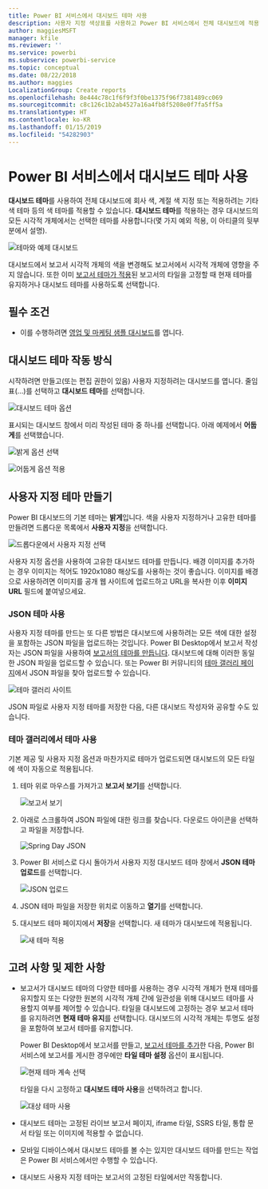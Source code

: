```yaml
---
title: Power BI 서비스에서 대시보드 테마 사용
description: 사용자 지정 색상표를 사용하고 Power BI 서비스에서 전체 대시보드에 적용하는 방법 알아보기
author: maggiesMSFT
manager: kfile
ms.reviewer: ''
ms.service: powerbi
ms.subservice: powerbi-service
ms.topic: conceptual
ms.date: 08/22/2018
ms.author: maggies
LocalizationGroup: Create reports
ms.openlocfilehash: 8e444c78c1f6f9f3f0be1375f96f7381489cc069
ms.sourcegitcommit: c8c126c1b2ab4527a16a4fb8f5208e0f7fa5ff5a
ms.translationtype: HT
ms.contentlocale: ko-KR
ms.lasthandoff: 01/15/2019
ms.locfileid: "54282903"
---
```

# <a name="use-dashboard-themes-in-power-bi-service"></a>Power BI 서비스에서 대시보드 테마 사용
**대시보드 테마**를 사용하여 전체 대시보드에 회사 색, 계절 색 지정 또는 적용하려는 기타 색 테마 등의 색 테마를 적용할 수 있습니다. **대시보드 테마**를 적용하는 경우 대시보드의 모든 시각적 개체에서는 선택한 테마를 사용합니다(몇 가지 예외 적용, 이 아티클의 뒷부분에서 설명).

![테마와 예제 대시보드](media/service-dashboard-themes/power-bi-full-dashboard-theme.png)

대시보드에서 보고서 시각적 개체의 색을 변경해도 보고서에서 시각적 개체에 영향을 주지 않습니다. 또한 이미 [보고서 테마가 적용](desktop-report-themes.md)된 보고서의 타일을 고정할 때 현재 테마를 유지하거나 대시보드 테마를 사용하도록 선택합니다.


## <a name="prerequisites"></a>필수 조건
* 이를 수행하려면 [영업 및 마케팅 샘플 대시보드](sample-datasets.md)를 엽니다.


## <a name="how-dashboard-themes-work"></a>대시보드 테마 작동 방식
시작하려면 만들고(또는 편집 권한이 있음) 사용자 지정하려는 대시보드를 엽니다. 줄임표(...)를 선택하고 **대시보드 테마**를 선택합니다. 

![대시보드 테마 옵션](media/service-dashboard-themes/power-bi-dashboard-theme.png)

표시되는 대시보드 창에서 미리 작성된 테마 중 하나를 선택합니다.  아래 예제에서 **어둡게**를 선택했습니다.

![밝게 옵션 선택](media/service-dashboard-themes/power-bi-theme-menu.png)

![어둡게 옵션 적용](media/service-dashboard-themes/power-bi-theme-dark.png)

## <a name="create-a-custom-theme"></a>사용자 지정 테마 만들기

Power BI 대시보드의 기본 테마는 **밝게**입니다. 색을 사용자 지정하거나 고유한 테마를 만들려면 드롭다운 목록에서 **사용자 지정**을 선택합니다. 

![드롭다운에서 사용자 지정 선택](media/service-dashboard-themes/power-bi-theme-custom.png)

사용자 지정 옵션을 사용하여 고유한 대시보드 테마를 만듭니다. 배경 이미지를 추가하는 경우 이미지는 적어도 1920x1080 해상도를 사용하는 것이 좋습니다. 이미지를 배경으로 사용하려면 이미지를 공개 웹 사이트에 업로드하고 URL을 복사한 이후 **이미지 URL** 필드에 붙여넣으세요. 

### <a name="using-json-themes"></a>JSON 테마 사용
사용자 지정 테마를 만드는 또 다른 방법은 대시보드에 사용하려는 모든 색에 대한 설정을 포함하는 JSON 파일을 업로드하는 것입니다. Power BI Desktop에서 보고서 작성자는 JSON 파일을 사용하여 [보고서의 테마를 만듭니다](desktop-report-themes.md). 대시보드에 대해 이러한 동일한 JSON 파일을 업로드할 수 있습니다. 또는 Power BI 커뮤니티의 [테마 갤러리 페이지](https://community.powerbi.com/t5/Themes-Gallery/bd-p/ThemesGallery)에서 JSON 파일을 찾아 업로드할 수 있습니다. 

![테마 갤러리 사이트](media/service-dashboard-themes/power-bi-theme-gallery.png)

JSON 파일로 사용자 지정 테마를 저장한 다음, 다른 대시보드 작성자와 공유할 수도 있습니다. 

### <a name="use-a-theme-from-the-theme-gallery"></a>테마 갤러리에서 테마 사용

기본 제공 및 사용자 지정 옵션과 마찬가지로 테마가 업로드되면 대시보드의 모든 타일에 색이 자동으로 적용됩니다. 

1. 테마 위로 마우스를 가져가고 **보고서 보기**를 선택합니다.

    ![보고서 보기](media/service-dashboard-themes/power-bi-choose-theme.png)

2. 아래로 스크롤하여 JSON 파일에 대한 링크를 찾습니다.  다운로드 아이콘을 선택하고 파일을 저장합니다.

    ![Spring Day JSON](media/service-dashboard-themes/power-bi-theme-json.png)

3. Power BI 서비스로 다시 돌아가서 사용자 지정 대시보드 테마 창에서 **JSON 테마 업로드**를 선택합니다.

    ![JSON 업로드](media/service-dashboard-themes/power-bi-upload-theme.png)

4. JSON 테마 파일을 저장한 위치로 이동하고 **열기**를 선택합니다.

5. 대시보드 테마 페이지에서 **저장**을 선택합니다. 새 테마가 대시보드에 적용됩니다.

    ![새 테마 적용](media/service-dashboard-themes/power-bi-json.png)

## <a name="considerations-and-limitations"></a>고려 사항 및 제한 사항

* 보고서가 대시보드 테마의 다양한 테마를 사용하는 경우 시각적 개체가 현재 테마를 유지할지 또는 다양한 원본의 시각적 개체 간에 일관성을 위해 대시보드 테마를 사용할지 여부를 제어할 수 있습니다. 타일을 대시보드에 고정하는 경우 보고서 테마를 유지하려면 **현재 테마 유지**를 선택합니다. 대시보드의 시각적 개체는 투명도 설정을 포함하여 보고서 테마를 유지합니다. 

    Power BI Desktop에서 보고서를 만들고, [보고서 테마를 추가](desktop-report-themes.md)한 다음, Power BI 서비스에 보고서를 게시한 경우에만 **타일 테마 설정** 옵션이 표시됩니다. 

    ![현재 테마 계속 선택](media/service-dashboard-themes/power-bi-keep-current.png)

    타일을 다시 고정하고 **대시보드 테마 사용**을 선택하려고 합니다.

    ![대상 테마 사용](media/service-dashboard-themes/power-bi-use-destination.png)

* 대시보드 테마는 고정된 라이브 보고서 페이지, iframe 타일, SSRS 타일, 통합 문서 타일 또는 이미지에 적용할 수 없습니다.
* 모바일 디바이스에서 대시보드 테마를 볼 수는 있지만 대시보드 테마를 만드는 작업은 Power BI 서비스에서만 수행할 수 있습니다. 
* 대시보드 사용자 지정 테마는 보고서의 고정된 타일에서만 작동합니다. 

